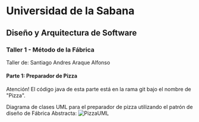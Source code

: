 
# Universidad de la Sabana
## Diseño y Arquitectura de Software
### Taller 1 - Método de la Fábrica
Taller de: Santiago Andres Araque Alfonso

#### Parte 1: Preparador de Pizza

Atención! El código java de esta parte está en la rama git bajo el nombre de "Pizza".

Diagrama de clases UML para el preparador de pizza utilizando el patrón de diseño de Fábrica Abstracta:
![PizzaUML](https://github.com/user-attachments/assets/6e0b0baa-3e7d-44a7-a028-33192b9ce91f)
